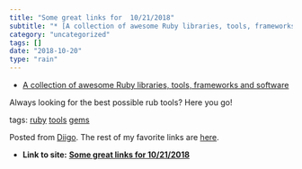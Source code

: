 ```yaml
---
title: "Some great links for  10/21/2018"
subtitle: "* [A collection of awesome Ruby libraries, tools, frameworks and software](<https://github.com/marke..."
category: "uncategorized"
tags: []
date: "2018-10-20"
type: "rain"
---
```

* [A collection of awesome Ruby libraries, tools, frameworks and software](<https://github.com/markets/awesome-ruby>)

Always looking for the best possible rub tools? Here you go!

tags: [ruby](<https://www.diigo.com/user/pitosalas/ruby>)
[tools](<https://www.diigo.com/user/pitosalas/tools>)
[gems](<https://www.diigo.com/user/pitosalas/gems>)

Posted from [Diigo](<https://www.diigo.com>). The rest of my favorite links
are [here](<https://www.diigo.com/user/pitosalas>).


* **Link to site:** **[Some great links for  10/21/2018](None)**